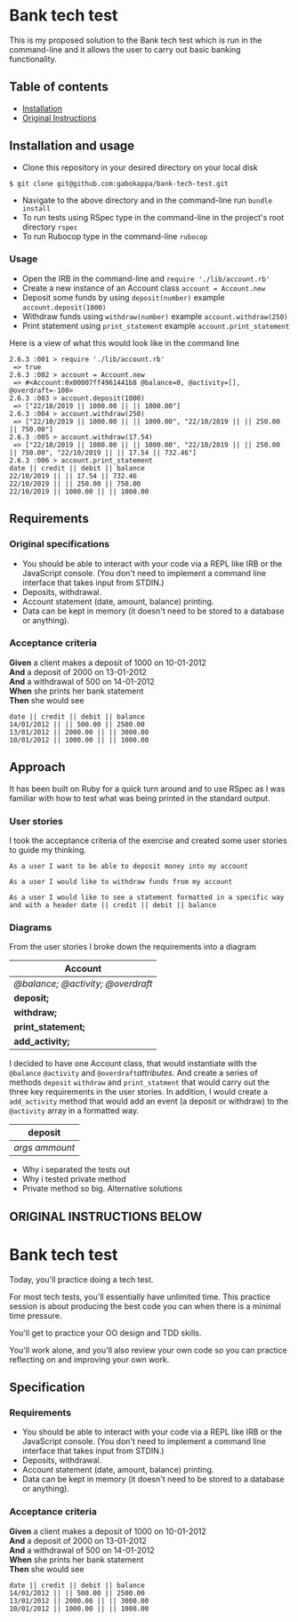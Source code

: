 # Bank tech test

This is my proposed solution to the Bank tech test which is run in the command-line and it allows the user to carry out basic banking functionality.

## Table of contents
* [Installation](#installation-and-usage)
* [Original Instructions](#original-instructions-below)

## Installation and usage

* Clone this repository in your desired directory on your local disk
```
$ git clone git@github.com:gabokappa/bank-tech-test.git
```

* Navigate to the above directory and in the command-line run ``bundle install``
* To run tests using RSpec type in the command-line in the project's root directory ``rspec``
* To run Rubocop type in the command-line ``rubocop``

### Usage

* Open the IRB in the command-line and ``require './lib/account.rb'``
* Create a new instance of an Account class ``account = Account.new``
* Deposit some funds by using ``deposit(number)`` example ``account.deposit(1000)``
* Withdraw funds using ``withdraw(number)`` example ``account.withdraw(250)``
* Print statement using ``print_statement`` example ``account.print_statement``

Here is a view of what this would look like in the command line
```
2.6.3 :001 > require './lib/account.rb'
 => true 
2.6.3 :002 > account = Account.new
 => #<Account:0x00007ff4961441b8 @balance=0, @activity=[], @overdraft=-100> 
2.6.3 :003 > account.deposit(1000)
 => ["22/10/2019 || 1000.00 || || 1000.00"] 
2.6.3 :004 > account.withdraw(250)
 => ["22/10/2019 || 1000.00 || || 1000.00", "22/10/2019 || || 250.00 || 750.00"] 
2.6.3 :005 > account.withdraw(17.54)
 => ["22/10/2019 || 1000.00 || || 1000.00", "22/10/2019 || || 250.00 || 750.00", "22/10/2019 || || 17.54 || 732.46"] 
2.6.3 :006 > account.print_statement
date || credit || debit || balance
22/10/2019 || || 17.54 || 732.46
22/10/2019 || || 250.00 || 750.00
22/10/2019 || 1000.00 || || 1000.00

```




## Requirements
### Original specifications
* You should be able to interact with your code via a REPL like IRB or the JavaScript console.  (You don't need to implement a command line interface that takes input from STDIN.)
* Deposits, withdrawal.
* Account statement (date, amount, balance) printing.
* Data can be kept in memory (it doesn't need to be stored to a database or anything).

### Acceptance criteria

**Given** a client makes a deposit of 1000 on 10-01-2012  
**And** a deposit of 2000 on 13-01-2012  
**And** a withdrawal of 500 on 14-01-2012  
**When** she prints her bank statement  
**Then** she would see

```
date || credit || debit || balance
14/01/2012 || || 500.00 || 2500.00
13/01/2012 || 2000.00 || || 3000.00
10/01/2012 || 1000.00 || || 1000.00
```
## Approach

It has been built on Ruby for a quick turn around and to use RSpec as I was familiar with how to test what was being
printed in the standard output.
### User stories

I took the acceptance criteria of the exercise and created some user stories to guide my thinking.

``As a user I want to be able to deposit money into my account``

``As a user I would like to withdraw funds from my account``

``As a user I would like to see a statement formatted in a specific way and with a header
date || credit || debit || balance``

### Diagrams

From the user stories I broke down the requirements into a diagram

**Account** |
--- |
*@balance; @activity; @overdraft* |
 **deposit;** |
 **withdraw;** |
 **print_statement;** |
 **add_activity;** |
 
 I decided to have one Account class, that would instantiate with the  ``@balance`` ``@activity`` and ``@overdraft``*attributes*.
 And create a series of methods ``deposit`` ``withdraw`` and ``print_statment`` that would carry out the three key requirements in the user stories.
 In addition, I would create a ``add_activity`` method that would add an event (a deposit or withdraw) to the ``@activity`` array in a formatted way.
 
 **deposit** |
 --- |
 *args* *ammount* |
 
 
 

- Why i separated the tests out
- Why i tested private method
- Private method so big. Alternative solutions




## ORIGINAL INSTRUCTIONS BELOW

# Bank tech test

Today, you'll practice doing a tech test.

For most tech tests, you'll essentially have unlimited time.  This practice session is about producing the best code you can when there is a minimal time pressure.

You'll get to practice your OO design and TDD skills.

You'll work alone, and you'll also review your own code so you can practice reflecting on and improving your own work.

## Specification

### Requirements

* You should be able to interact with your code via a REPL like IRB or the JavaScript console.  (You don't need to implement a command line interface that takes input from STDIN.)
* Deposits, withdrawal.
* Account statement (date, amount, balance) printing.
* Data can be kept in memory (it doesn't need to be stored to a database or anything).

### Acceptance criteria

**Given** a client makes a deposit of 1000 on 10-01-2012  
**And** a deposit of 2000 on 13-01-2012  
**And** a withdrawal of 500 on 14-01-2012  
**When** she prints her bank statement  
**Then** she would see

```
date || credit || debit || balance
14/01/2012 || || 500.00 || 2500.00
13/01/2012 || 2000.00 || || 3000.00
10/01/2012 || 1000.00 || || 1000.00
```
